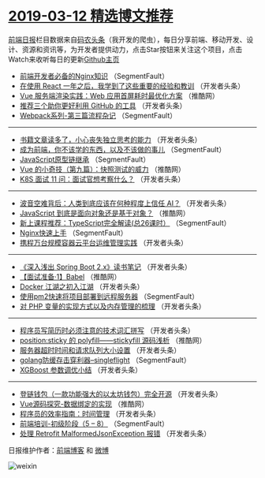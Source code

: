 # [2019-03-12 精选博文推荐](https://toutiao.qdkfweb.cn/date/2019/03/12)

[前端日报](https://qdkfweb.cn/c/news)栏目数据来自[码农头条](https://toutiao.qdkfweb.cn/)（我开发的爬虫），每日分享前端、移动开发、设计、资源和资讯等，为开发者提供动力，点击Star按钮来关注这个项目，点击Watch来收听每日的更新[Github主页](https://github.com/kujian/frontendDaily)
* [前端开发者必备的Nginx知识](https://toutiao.qdkfweb.cn/103397.html) （SegmentFault）
* [在使用 React 一年之后，我学到了这些重要的经验和教训](https://toutiao.qdkfweb.cn/103445.html) （开发者头条）
* [Vue 服务端渲染实践：Web 应用首屏耗时最优化方案](https://toutiao.qdkfweb.cn/103489.html) （推酷网）
* [推荐三个助你更好利用 GitHub 的工具](https://toutiao.qdkfweb.cn/103439.html) （开发者头条）
* [Webpack系列-第三篇流程杂记](https://toutiao.qdkfweb.cn/103405.html) （SegmentFault）

***
* [书籍文章读多了，小心丧失独立思考的能力](https://toutiao.qdkfweb.cn/103440.html) （开发者头条）
* [成为前端，你不该学的东西，以及不该做的事儿](https://toutiao.qdkfweb.cn/103395.html) （SegmentFault）
* [JavaScript原型链继承](https://toutiao.qdkfweb.cn/103396.html) （SegmentFault）
* [Vue 的小奇技（第九篇）：快照测试的威力](https://toutiao.qdkfweb.cn/103487.html) （推酷网）
* [K8S 面试 11 问：面试官想考察什么？](https://toutiao.qdkfweb.cn/103431.html) （开发者头条）

***
* [波音空难背后：人类到底应该在何种程度上信任 AI？](https://toutiao.qdkfweb.cn/103414.html) （开发者头条）
* [JavaScript 到底是面向对象还是基于对象？](https://toutiao.qdkfweb.cn/103482.html) （推酷网）
* [新上课程推荐：TypeScript完全解读(总26课时）](https://toutiao.qdkfweb.cn/103404.html) （SegmentFault）
* [Nginx快速上手](https://toutiao.qdkfweb.cn/103394.html) （SegmentFault）
* [携程万台规模容器云平台运维管理实践](https://toutiao.qdkfweb.cn/103426.html) （开发者头条）

***
* [《深入浅出 Spring Boot 2.x》读书笔记](https://toutiao.qdkfweb.cn/103416.html) （开发者头条）
* [【面试准备·1】Babel](https://toutiao.qdkfweb.cn/103484.html) （推酷网）
* [Docker 江湖之初入江湖](https://toutiao.qdkfweb.cn/103427.html) （开发者头条）
* [使用pm2快速将项目部署到远程服务器](https://toutiao.qdkfweb.cn/103406.html) （SegmentFault）
* [对 PHP 变量的实现方式以及内存管理的梳理](https://toutiao.qdkfweb.cn/103441.html) （开发者头条）

***
* [程序员写简历时必须注意的技术词汇拼写](https://toutiao.qdkfweb.cn/103417.html) （开发者头条）
* [position:sticky 的 polyfill——stickyfill 源码浅析](https://toutiao.qdkfweb.cn/103485.html) （推酷网）
* [服务器超时时间和请求队列大小设置](https://toutiao.qdkfweb.cn/103428.html) （开发者头条）
* [golang防缓存击穿利器&#8211;singleflight](https://toutiao.qdkfweb.cn/103407.html) （SegmentFault）
* [XGBoost 参数调优小结](https://toutiao.qdkfweb.cn/103442.html) （开发者头条）

***
* [登链钱包（一款功能强大的以太坊钱包）完全开源](https://toutiao.qdkfweb.cn/103418.html) （开发者头条）
* [Vue源码探究-数据绑定的实现](https://toutiao.qdkfweb.cn/103486.html) （推酷网）
* [程序员的效率指南：时间管理](https://toutiao.qdkfweb.cn/103429.html) （开发者头条）
* [前端培训-初级阶段（5 &#8211; 8）](https://toutiao.qdkfweb.cn/103408.html) （SegmentFault）
* [处理 Retrofit MalformedJsonException 报错](https://toutiao.qdkfweb.cn/103443.html) （开发者头条）

日报维护作者：[前端博客](https://qdkfweb.cn/) 和 [微博](https://qdkfweb.cn/go/weibo)

![weixin](https://user-images.githubusercontent.com/3055447/38468989-651132ac-3b80-11e8-8e6b-15122322a9d7.png)